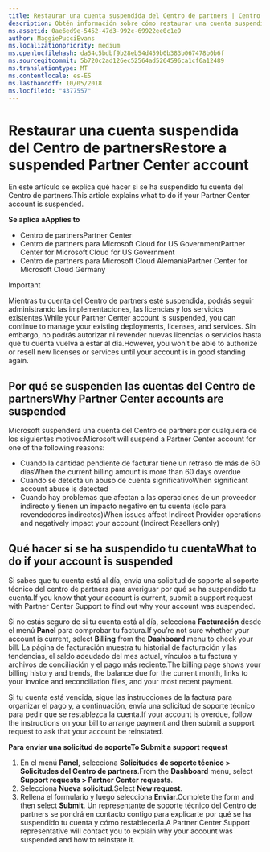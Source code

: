 ```yaml
---
title: Restaurar una cuenta suspendida del Centro de partners | Centro de partners
description: Obtén información sobre cómo restaurar una cuenta suspendida del Centro de partners, por qué se produce la suspensión de la cuenta de partner y cómo puedes usar tu cuenta durante la suspensión.
ms.assetid: 0ae6ed9e-5452-47d3-992c-69922ee0c1e9
author: MaggiePucciEvans
ms.localizationpriority: medium
ms.openlocfilehash: da54c5bdbf9b28eb54d459b0b383b067478b0b6f
ms.sourcegitcommit: 5b720c2ad126ec52564ad5264596ca1cf6a12489
ms.translationtype: MT
ms.contentlocale: es-ES
ms.lasthandoff: 10/05/2018
ms.locfileid: "4377557"
---
```

# <a name="restore-a-suspended-partner-center-account"></a><span data-ttu-id="0c0aa-103">Restaurar una cuenta suspendida del Centro de partners</span><span class="sxs-lookup"><span data-stu-id="0c0aa-103">Restore a suspended Partner Center account</span></span>

<span data-ttu-id="0c0aa-104">En este artículo se explica qué hacer si se ha suspendido tu cuenta del Centro de partners.</span><span class="sxs-lookup"><span data-stu-id="0c0aa-104">This article explains what to do if your Partner Center account is suspended.</span></span>

**<span data-ttu-id="0c0aa-105">Se aplica a</span><span class="sxs-lookup"><span data-stu-id="0c0aa-105">Applies to</span></span>**

-  <span data-ttu-id="0c0aa-106">Centro de partners</span><span class="sxs-lookup"><span data-stu-id="0c0aa-106">Partner Center</span></span>
-  <span data-ttu-id="0c0aa-107">Centro de partners para Microsoft Cloud for US Government</span><span class="sxs-lookup"><span data-stu-id="0c0aa-107">Partner Center for Microsoft Cloud for US Government</span></span>
-  <span data-ttu-id="0c0aa-108">Centro de partners para Microsoft Cloud Alemania</span><span class="sxs-lookup"><span data-stu-id="0c0aa-108">Partner Center for Microsoft Cloud Germany</span></span>

> [!IMPORTANT]  
> <span data-ttu-id="0c0aa-109">Mientras tu cuenta del Centro de partners esté suspendida, podrás seguir administrando las implementaciones, las licencias y los servicios existentes.</span><span class="sxs-lookup"><span data-stu-id="0c0aa-109">While your Partner Center account is suspended, you can continue to manage your existing deployments, licenses, and services.</span></span> <span data-ttu-id="0c0aa-110">Sin embargo, no podrás autorizar ni revender nuevas licencias o servicios hasta que tu cuenta vuelva a estar al día.</span><span class="sxs-lookup"><span data-stu-id="0c0aa-110">However, you won’t be able to authorize or resell new licenses or services until your account is in good standing again.</span></span>

## <a name="why-partner-center-accounts-are-suspended"></a><span data-ttu-id="0c0aa-111">Por qué se suspenden las cuentas del Centro de partners</span><span class="sxs-lookup"><span data-stu-id="0c0aa-111">Why Partner Center accounts are suspended</span></span>

<span data-ttu-id="0c0aa-112">Microsoft suspenderá una cuenta del Centro de partners por cualquiera de los siguientes motivos:</span><span class="sxs-lookup"><span data-stu-id="0c0aa-112">Microsoft will suspend a Partner Center account for one of the following reasons:</span></span>

- <span data-ttu-id="0c0aa-113">Cuando la cantidad pendiente de facturar tiene un retraso de más de 60 días</span><span class="sxs-lookup"><span data-stu-id="0c0aa-113">When the current billing amount is more than 60 days overdue</span></span> 
- <span data-ttu-id="0c0aa-114">Cuando se detecta un abuso de cuenta significativo</span><span class="sxs-lookup"><span data-stu-id="0c0aa-114">When significant account abuse is detected</span></span>
- <span data-ttu-id="0c0aa-115">Cuando hay problemas que afectan a las operaciones de un proveedor indirecto y tienen un impacto negativo en tu cuenta (solo para revendedores indirectos)</span><span class="sxs-lookup"><span data-stu-id="0c0aa-115">When issues affect Indirect Provider operations and negatively impact your account (Indirect Resellers only)</span></span>

## <a name="what-to-do-if-your-account-is-suspended"></a><span data-ttu-id="0c0aa-116">Qué hacer si se ha suspendido tu cuenta</span><span class="sxs-lookup"><span data-stu-id="0c0aa-116">What to do if your account is suspended</span></span>

<span data-ttu-id="0c0aa-117">Si sabes que tu cuenta está al día, envía una solicitud de soporte al soporte técnico del centro de partners para averiguar por qué se ha suspendido tu cuenta.</span><span class="sxs-lookup"><span data-stu-id="0c0aa-117">If you know that your account is current, submit a support request with Partner Center Support to find out why your account was suspended.</span></span> 

<span data-ttu-id="0c0aa-118">Si no estás seguro de si tu cuenta está al día, selecciona **Facturación** desde el menú **Panel** para comprobar tu factura.</span><span class="sxs-lookup"><span data-stu-id="0c0aa-118">If you’re not sure whether your account is current, select **Billing** from the **Dashboard** menu to check your bill.</span></span> <span data-ttu-id="0c0aa-119">La página de facturación muestra tu historial de facturación y las tendencias, el saldo adeudado del mes actual, vínculos a tu factura y archivos de conciliación y el pago más reciente.</span><span class="sxs-lookup"><span data-stu-id="0c0aa-119">The billing page shows your billing history and trends, the balance due for the current month, links to your invoice and reconciliation files, and your most recent payment.</span></span>

<span data-ttu-id="0c0aa-120">Si tu cuenta está vencida, sigue las instrucciones de la factura para organizar el pago y, a continuación, envía una solicitud de soporte técnico para pedir que se restablezca la cuenta.</span><span class="sxs-lookup"><span data-stu-id="0c0aa-120">If your account is overdue, follow the instructions on your bill to arrange payment and then submit a support request to ask that your account be reinstated.</span></span> 

**<span data-ttu-id="0c0aa-121">Para enviar una solicitud de soporte</span><span class="sxs-lookup"><span data-stu-id="0c0aa-121">To Submit a support request</span></span>**

1.  <span data-ttu-id="0c0aa-122">En el menú **Panel**, selecciona **Solicitudes de soporte técnico > Solicitudes del Centro de partners**.</span><span class="sxs-lookup"><span data-stu-id="0c0aa-122">From the **Dashboard** menu, select **Support requests > Partner Center requests**.</span></span>
2.  <span data-ttu-id="0c0aa-123">Selecciona **Nueva solicitud**.</span><span class="sxs-lookup"><span data-stu-id="0c0aa-123">Select **New request**.</span></span> 
3.  <span data-ttu-id="0c0aa-124">Rellena el formulario y luego selecciona **Enviar**.</span><span class="sxs-lookup"><span data-stu-id="0c0aa-124">Complete the form and then select **Submit**.</span></span> <span data-ttu-id="0c0aa-125">Un representante de soporte técnico del Centro de partners se pondrá en contacto contigo para explicarte por qué se ha suspendido tu cuenta y cómo restablecerla.</span><span class="sxs-lookup"><span data-stu-id="0c0aa-125">A Partner Center Support representative will contact you to explain why your account was suspended and how to reinstate it.</span></span>



